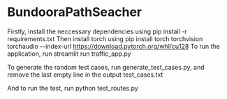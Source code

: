 # BundooraPathSeacher

Firstly, install the neccessary dependencies using pip install -r requirements.txt
Then install torch using pip install torch torchvision torchaudio --index-url https://download.pytorch.org/whl/cu128
To run the application, run streamlit run traffic_app.py

To generate the random test cases, run generate_test_cases.py, and remove the last empty line in the output test_cases.txt

And to run the test, run python test_routes.py